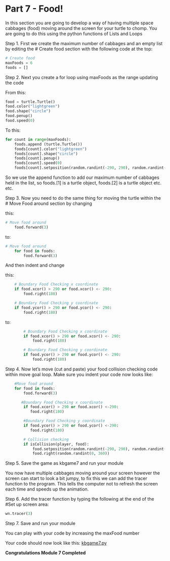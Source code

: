 # Part 7 - Food!

In this section you are going to develop a way of having multiple space cabbages \(food\) moving around the screen for your turtle to chomp. You are going to do this using the python functions of Lists and Loops

Step 1. First we create the maximum number of cabbages and an empty list by editing the \# Create food section with the following code at the top:

```python
# Create food
maxFoods = 6
foods = []
```

Step 2. Next you create a for loop using maxFoods as the range updating the code

From this:

```python
food = turtle.Turtle()
food.color("lightgreen")
food.shape("circle")
food.penup()
food.speed(0)
```

To this:

```python
for count in range(maxFoods):
    foods.append (turtle.Turtle())
    foods[count].color("lightgreen")
    foods[count].shape("circle")
    foods[count].penup()
    foods[count].speed(0)
    foods[count].setposition(random.randint(-290, 290), random.randint(-290, 290))
```

So we use the append function to add our maximum number of cabbages held in the list, so foods.\[1\] is a turtle object, foods.\[2\] is a turtle object etc. etc.

Step 3. Now you need to do the same thing for moving the turtle within the \# Move Food around section by changing

this:

```python
# Move food around
    food.forward(3)
```

to:

```python
# Move food around
    for food in foods:
        food.forward(3)
```

And then indent and change

this:

```python
    # Boundary Food Checking x coordinate
    if food.xcor() > 290 or food.xcor() <- 290:
        food.right(180)

    # Boundary Food Checking y coordinate
    if food.ycor() > 290 or food.ycor() <- 290:
        food.right(180)
```

to:

```python
        # Boundary Food Checking x coordinate
        if food.xcor() > 290 or food.xcor() <- 290:
            food.right(180)

        # Boundary Food Checking y coordinate
        if food.ycor() > 290 or food.ycor() <- 290:
            food.right(180)
```

Step 4. Now let’s move \(cut and paste\) your food collision checking code within move goal loop. Make sure you indent your code now looks like:

```python
    #Move food around
    for food in foods:
        food.forward(3)

       #Boundary Food Checking x coordinate
        if food.xcor() > 290 or food.xcor() <-290:
           food.right(180)

        #Boundary Food Checking y coordinate
        if food.ycor() > 290 or food.ycor() <-290:
           food.right(180)

        # Collision checking
        if isCollision(player, food):
            food.setposition(random.randint(-290, 290), random.randint(-290, 290))
            food.right(random.randint(0, 360))
```

Step 5. Save the game as kbgame7 and run your module

You now have multiple cabbages moving around your screen however the screen can start to look a bit jumpy, to fix this we can add the tracer function to the program. This tells the computer not to refresh the screen each time and speeds up the animation.

Step 6. Add the tracer function by typing the following at the end of the \#Set up screen area:

```python
wn.tracer(3)
```

Step 7. Save and run your module

You can play with your code by increasing the maxFood number

Your code should now look like this: [kbgame7.py](https://github.com/BHP-DevHub/bhp-space-turtle-chomp/tree/b03a1451d0eae27d4199810acc7980ab40f2e93b/src/kbgame7.py)

**Congratulations Module 7 Completed**

